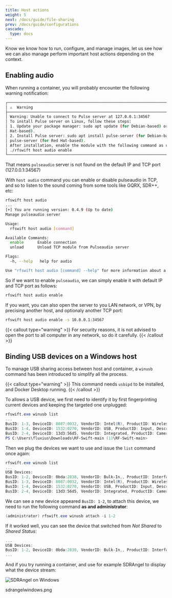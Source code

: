 ```yaml
---
title: Host actions
weight: 5
next: /docs/guide/file-sharing
prev: /docs/guide/configurations
cascade:
  type: docs
---
```


Know we know how to run, configure, and manage images, let us see how we can also manage perform important host actions depending on the context.

## Enabling audio

When running a container, you will probably encounter the following warning notification:

```bash
┌──────────────────────────────────────────────────────────────────────────────────────────────────┐
│ ⚠️  Warning                                                                                       │
├──────────────────────────────────────────────────────────────────────────────────────────────────┤
│ Warning: Unable to connect to Pulse server at 127.0.0.1:34567                                    │
│ To install Pulse server on Linux, follow these steps:                                            │
│ 1. Update your package manager: sudo apt update (for Debian-based) or sudo yum update (for Red   │
│ Hat-based).                                                                                      │
│ 2. Install Pulse server: sudo apt install pulse-server (for Debian-based) or sudo yum install    │
│ pulse-server (for Red Hat-based).                                                                │
│ After installation, enable the module with the following command as unprivileged user:           │
│ ./rfswift host audio enable                                                                      │
└──────────────────────────────────────────────────────────────────────────────────────────────────┘
```

That means `pulseaudio` server is not found on the default IP and TCP port (127.0.0.1:34567)

With `host audio` command you can enable or disable pulseaudio in TCP, and so to listen to the sound coming from some tools like GQRX, SDR++, etc:

```bash
rfswift host audio
...
[+] You are running version: 0.4.9 (Up to date)
Manage pulseaudio server

Usage:
  rfswift host audio [command]

Available Commands:
  enable      Enable connection
  unload      Unload TCP module from Pulseaudio server

Flags:
  -h, --help   help for audio

Use "rfswift host audio [command] --help" for more information about a command.
```

So if we want to enable `pulseaudio`, we can simply enable it with default IP and TCP port as follows:

```bash
rfswift host audio enable
``` 

If you want, you can also open the server to you LAN network, or VPN, by precising another host, and optionaly another TCP port:

```bash
rfswift host audio enable -s 10.0.0.1:34567
``` 

{{< callout type="warning" >}}
  For security reasons, it is not advised to open the port to all computer in any network, so do it carefully.
{{< /callout >}}


## Binding USB devices on a Windows host

To manage USB sharing access between host and container, a `winusb` command has been introduced to simplify all the process.

{{< callout type="warning" >}}
  This command needs `usbipd` to be installed, and Docker Desktop running.
{{< /callout >}}

To allows a USB device, we first need to identify it by first fingerprinting current devices and keeping the targeted one unplugged:

```powershell
rfswift.exe winusb list
...
BusID: 1-3, DeviceID: 8087:0032, VendorID: Intel(R), ProductID: Wireless, Description: Bluetooth(R) Not shared
BusID: 1-4, DeviceID: 1532:0270, VendorID: USB, ProductID: Input, Description: Device, Razer Blade 14 Shared
BusID: 2-4, DeviceID: 13d3:56d5, VendorID: Integrated, ProductID: Camera,, Description: Integrated IR Camera Not shared
PS C:\Users\fluxius\Downloads\RF-Swift-main (1)\RF-Swift-main>
```

Then we plug the devices we want to use and issue the `list` command once again:

```powershell
rfswift.exe winusb list
...
USB Devices:
BusID: 1-2, DeviceID: 0bda:2838, VendorID: Bulk-In,, ProductID: Interface, Description: Not shared
BusID: 1-3, DeviceID: 8087:0032, VendorID: Intel(R), ProductID: Wireless, Description: Bluetooth(R) Not shared
BusID: 1-4, DeviceID: 1532:0270, VendorID: USB, ProductID: Input, Description: Device, Razer Blade 14 Shared
BusID: 2-4, DeviceID: 13d3:56d5, VendorID: Integrated, ProductID: Camera,, Description: Integrated IR Camera Not shared
```

We can see a new device appeared `BusID: 1-2`, to attach this device, we need to run the following command **as and administrator**:

```powershell
(administrator) rfswift.exe winusb attach -i 1-2
```

If it worked well, you can see the device that switched from *Not Shared* to *Shared Status*:

```powershell
...
USB Devices:
BusID: 1-2, DeviceID: 0bda:2838, VendorID: Bulk-In,, ProductID: Interface, Description: Attached
...
```

And if you try running a container, and use for example SDRAngel to display what the device stream:


![SDRAngel on Windows](/images/docs/sdrangelwindows.png "Running SDR Angel on Windows with RTL-SDR attached")

sdrangelwindows.png